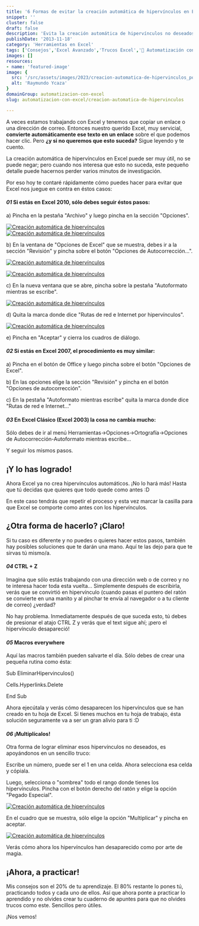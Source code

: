 ```yaml
---
title: '6 Formas de evitar la creación automática de hipervínculos en Excel'
snippet: ''
cluster: false
draft: false 
description: 'Evita la creación automática de hipervínculos no deseados en Excel y ahorra tiempo con estos consejos útiles.'
publishDate: '2013-11-18'
category: 'Herramientas en Excel'
tags: ['Consejos','Excel Avanzado','Trucos Excel','🤖 Automatización con Excel']
images: []
resources: 
- name: 'featured-image'
image: {
  src: '/src/assets/images/2023/creacion-automatica-de-hipervinculos_portada.png',
  alt: 'Raymundo Ycaza'
}
domainGroup: automatizacion-con-excel
slug: automatizacion-con-excel/creacion-automatica-de-hipervinculos

---
```


A veces estamos trabajando con Excel y tenemos que copiar un enlace o una dirección de correo. Entonces nuestro querido Excel, muy servicial, **convierte automáticamente ese texto en un enlace** sobre el que podemos hacer clic. Pero **¿y si no queremos que esto suceda?** Sigue leyendo y te cuento.

La creación automática de hipervínculos en Excel puede ser muy útil, no se puede negar; pero cuando nos interesa que esto no suceda, este pequeño detalle puede hacernos perder varios minutos de investigación.

Por eso hoy te contaré rápidamente cómo puedes hacer para evitar que Excel nos juegue en contra en éstos casos:

#### _01_ Si estás en Excel 2010, sólo debes seguir éstos pasos:

a) Pincha en la pestaña "Archivo" y luego pincha en la sección "Opciones".

[![Creación automática de hipervínculos](images/20131114-creacion-automatica-de-hipervinculos-000156-291x200.png)](http://raymundoycaza.com/wp-content/uploads/20131114-creacion-automatica-de-hipervinculos-000156.png)[![Creación automática de hipervínculos](images/20131114-creacion-automatica-de-hipervinculos-000157.png)](http://raymundoycaza.com/wp-content/uploads/20131114-creacion-automatica-de-hipervinculos-000157.png)

b) En la ventana de "Opciones de Excel" que se muestra, debes ir a la sección "Revisión" y pincha sobre el botón "Opciones de Autocorrección...".

[![Creación automática de hipervínculos](images/20131114-creacion-automatica-de-hipervinculos-000158-467x200.png)](http://raymundoycaza.com/wp-content/uploads/20131114-creacion-automatica-de-hipervinculos-000158.png)

[![Creación automática de hipervínculos](images/20131114-creacion-automatica-de-hipervinculos-000159-700x131.png)](http://raymundoycaza.com/wp-content/uploads/20131114-creacion-automatica-de-hipervinculos-000159.png)

c) En la nueva ventana que se abre, pincha sobre la pestaña "Autoformato mientras se escribe".

[![Creación automática de hipervínculos](images/20131114-creacion-automatica-de-hipervinculos-000160.png)](http://raymundoycaza.com/wp-content/uploads/20131114-creacion-automatica-de-hipervinculos-000160.png)

d) Quita la marca donde dice "Rutas de red e Internet por hipervínculos".

[![Creación automática de hipervínculos](images/20131114-creacion-automatica-de-hipervinculos-000161.png)](http://raymundoycaza.com/wp-content/uploads/20131114-creacion-automatica-de-hipervinculos-000161.png)

e) Pincha en "Aceptar" y cierra los cuadros de diálogo.

#### _02_ Si estás en Excel 2007, el procedimiento es muy similar:

a) Pincha en el botón de Office y luego pincha sobre el botón "Opciones de Excel".

b) En las opciones elige la sección "Revisión" y pincha en el botón "Opciones de autocorrección".

c) En la pestaña "Autoformato mientras escribe" quita la marca donde dice "Rutas de red e Internet..."

#### _03_ En Excel Clásico (Excel 2003) la cosa no cambia mucho:

Sólo debes de ir al menú Herramientas->Opciones->Ortografía->Opciones de Autocorrección-Autoformato mientras escribe…

Y seguir los mismos pasos.

## ¡Y lo has logrado!

Ahora Excel ya no crea hipervínculos automáticos. ¡No lo hará más! Hasta que tú decidas que quieres que todo quede como antes :D

En este caso tendrás que repetir el proceso y esta vez marcar la casilla para que Excel se comporte como antes con los hipervínculos.

## ¿Otra forma de hacerlo? ¡Claro!

Si tu caso es diferente y no puedes o quieres hacer estos pasos, también hay posibles soluciones que te darán una mano. Aquí te las dejo para que te sirvas tú mismo/a.

#### _04_ CTRL + Z

Imagina que sólo estás trabajando con una dirección web o de correo y no te interesa hacer toda esta vuelta... Simplemente después de escribirla, verás que se convirtió en hipervínculo (cuando pasas el puntero del ratón se convierte en una manito y al pinchar te envía al navegador o a tu cliente de correo) ¿verdad?

No hay problema. Inmediatamente después de que suceda esto, tú debes de presionar el atajo CTRL Z y verás que el text sigue ahí; ¡pero el hipervínculo desapareció!

#### _05_ Macros everywhere

Aquí las macros también pueden salvarte el día. Sólo debes de crear una pequeña rutina como ésta:

Sub EliminarHipervinculos()

Cells.Hyperlinks.Delete

End Sub

Ahora ejecútala y verás cómo desaparecen los hipervínculos que se han creado en tu hoja de Excel. Si tienes muchos en tu hoja de trabajo, ésta solución seguramente va a ser un gran alivio para ti :D

#### _06_ ¡Multiplícalos!

Otra forma de lograr eliminar esos hipervínculos no deseados, es apoyándonos en un sencillo truco:

Escribe un número, puede ser el 1 en una celda. Ahora selecciona esa celda y cópiala.

Luego, selecciona o "sombrea" todo el rango donde tienes los hipervínculos. Pincha con el botón derecho del ratón y elige la opción "Pegado Especial".

[![Creación automática de hipervínculos](images/20131114-creacion-automatica-de-hipervinculos-000162.png)](http://raymundoycaza.com/wp-content/uploads/20131114-creacion-automatica-de-hipervinculos-000162.png)

En el cuadro que se muestra, sólo elige la opción "Multiplicar" y pincha en aceptar.

[![Creación automática de hipervínculos](images/20131114-creacion-automatica-de-hipervinculos-000163.png)](http://raymundoycaza.com/wp-content/uploads/20131114-creacion-automatica-de-hipervinculos-000163.png)

Verás cómo ahora los hipervínculos han desaparecido como por arte de magia.

## ¡Ahora, a practicar!

Mis consejos son el 20% de tu aprendizaje. El 80% restante lo pones tú, practicando todos y cada uno de ellos. Así que ahora ponte a practicar lo aprendido y no olvides crear tu cuaderno de apuntes para que no olvides trucos como este. Sencillos pero útiles.

¡Nos vemos!
